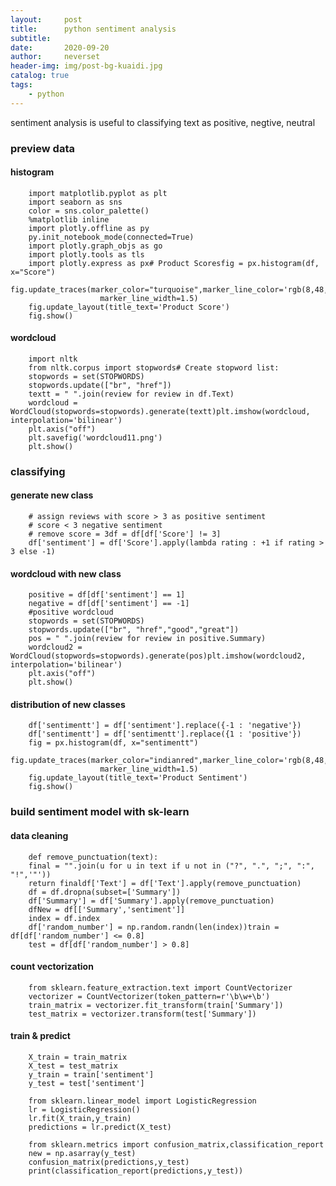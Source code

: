 ```yaml
---
layout:     post
title:      python sentiment analysis
subtitle:   
date:       2020-09-20
author:     neverset
header-img: img/post-bg-kuaidi.jpg
catalog: true
tags:
    - python
---
```

sentiment analysis is useful to classifying text as positive, negtive, neutral

### preview data

#### histogram

        import matplotlib.pyplot as plt
        import seaborn as sns
        color = sns.color_palette()
        %matplotlib inline
        import plotly.offline as py
        py.init_notebook_mode(connected=True)
        import plotly.graph_objs as go
        import plotly.tools as tls
        import plotly.express as px# Product Scoresfig = px.histogram(df, x="Score")
        fig.update_traces(marker_color="turquoise",marker_line_color='rgb(8,48,107)',
                        marker_line_width=1.5)
        fig.update_layout(title_text='Product Score')
        fig.show()

#### wordcloud

        import nltk
        from nltk.corpus import stopwords# Create stopword list:
        stopwords = set(STOPWORDS)
        stopwords.update(["br", "href"])
        textt = " ".join(review for review in df.Text)
        wordcloud = WordCloud(stopwords=stopwords).generate(textt)plt.imshow(wordcloud, interpolation='bilinear')
        plt.axis("off")
        plt.savefig('wordcloud11.png')
        plt.show()

### classifying

#### generate new class

        # assign reviews with score > 3 as positive sentiment
        # score < 3 negative sentiment
        # remove score = 3df = df[df['Score'] != 3]
        df['sentiment'] = df['Score'].apply(lambda rating : +1 if rating > 3 else -1)

#### wordcloud with new class

        positive = df[df['sentiment'] == 1]
        negative = df[df['sentiment'] == -1]
        #positive wordcloud
        stopwords = set(STOPWORDS)
        stopwords.update(["br", "href","good","great"])
        pos = " ".join(review for review in positive.Summary)
        wordcloud2 = WordCloud(stopwords=stopwords).generate(pos)plt.imshow(wordcloud2, interpolation='bilinear')
        plt.axis("off")
        plt.show()

#### distribution of new classes

        df['sentimentt'] = df['sentiment'].replace({-1 : 'negative'})
        df['sentimentt'] = df['sentimentt'].replace({1 : 'positive'})
        fig = px.histogram(df, x="sentimentt")
        fig.update_traces(marker_color="indianred",marker_line_color='rgb(8,48,107)',
                        marker_line_width=1.5)
        fig.update_layout(title_text='Product Sentiment')
        fig.show()

### build sentiment model with sk-learn
#### data cleaning

        def remove_punctuation(text):
        final = "".join(u for u in text if u not in ("?", ".", ";", ":",  "!",'"'))
        return finaldf['Text'] = df['Text'].apply(remove_punctuation)
        df = df.dropna(subset=['Summary'])
        df['Summary'] = df['Summary'].apply(remove_punctuation)
        dfNew = df[['Summary','sentiment']]
        index = df.index
        df['random_number'] = np.random.randn(len(index))train = df[df['random_number'] <= 0.8]
        test = df[df['random_number'] > 0.8]
#### count vectorization

        from sklearn.feature_extraction.text import CountVectorizer
        vectorizer = CountVectorizer(token_pattern=r'\b\w+\b')
        train_matrix = vectorizer.fit_transform(train['Summary'])
        test_matrix = vectorizer.transform(test['Summary'])

#### train & predict

        X_train = train_matrix
        X_test = test_matrix
        y_train = train['sentiment']
        y_test = test['sentiment']

        from sklearn.linear_model import LogisticRegression
        lr = LogisticRegression()
        lr.fit(X_train,y_train)
        predictions = lr.predict(X_test)

        from sklearn.metrics import confusion_matrix,classification_report
        new = np.asarray(y_test)
        confusion_matrix(predictions,y_test)
        print(classification_report(predictions,y_test))